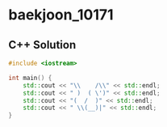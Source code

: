 # baekjoon_10171

## C++ Solution

```c++
#include <iostream>

int main() {
    std::cout << "\\    /\\" << std::endl;
    std::cout << " )  ( \')" << std::endl;
    std::cout << "(  /  )" << std::endl;
    std::cout << " \\(__)|" << std::endl;
}
```
